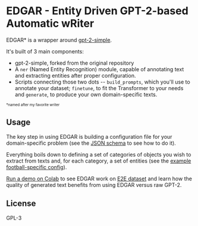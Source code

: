 # EDGAR - Entity Driven GPT-2-based Automatic wRiter

EDGAR* is a wrapper around [gpt-2-simple](https://github.com/minimaxir/gpt-2-simple).

It's built of 3 main components:

* gpt-2-simple, forked from the original repository
* A `ner` (Named Entity Recognition) module, capable of annotating text and
  extracting entities after proper configuration.
* Scripts connecting those two dots -- `build_prompts`, which you'll use to annotate
  your dataset; `finetune`, to fit the Transformer to your needs and `generate`,
  to produce your own domain-specific texts.

<sup><sub>*named after my favorite writer</sub></sup>
## Usage
The key step in using EDGAR is building a configuration file for your
domain-specific problem (see the [JSON schema](https://github.com/tomaszgarbus/edgar/blob/master/ner/schema.py)
to see how to do it).

Everything boils down to defining a set of categories
of objects you wish to extract from texts and, for each category, a set of
entities (see the [example football-specific config](https://raw.githubusercontent.com/tomaszgarbus/edgar/master/configs/football.json)).

[Run a demo on Colab](https://colab.research.google.com/drive/1oB6UicgeQEIaGrf2JHD_8AwJXel4gjV0?usp=sharing)
to see EDGAR work on [E2E dataset](https://github.com/tuetschek/e2e-dataset) and
learn how the quality of generated text benefits from using EDGAR versus raw GPT-2.

## License
GPL-3